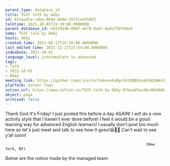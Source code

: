 ```yaml
---
parent_type: database_id
title: TGIF talk by Abby
id: 67aaad5a-cdba-404d-b0d4-35731ed35835
talktime: 2021-10-01T19:30:00.0000000
parent_database_id: e9339446-880f-4ef0-8ad7-8ad1f507dded
name: TGIF talk by Abby
hosts: Abby
created_time: 2021-08-17T19:10:00.0000000
last_edited_time: 2021-12-17T23:54:00.0000000
indexDate: 2021-10-01
language_level: intermediate to advanced
tags:
- Talk
- 2021-10-01
- Abby
meeting_link: https://gather.town/invite?token=KuRprGXJkDBOnxbkSN2NWn2HuHjwl9GJ
platform: Gather Town
notion_url: https://www.notion.so/TGIF-talk-by-Abby-67aaad5acdba404db0d435731ed35835
object: page
archived: false
---
```


Thank God It's Friday! I just posted this before a day AGAIN!
I will do a new activity style that I haven't ever done before! I feel it would be a good learning way for advanced English learners!
I usually don't post too much here so let's just meet and talk to see how it goes!😆👍🏻
Can’t wait to see y’all soon!


                                                                  (New York, NY)
                                                  



Below are the notice made by the managed team:


